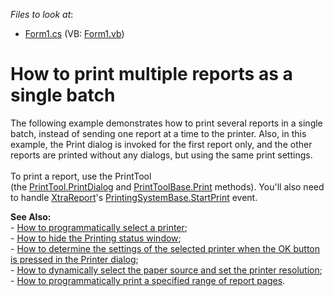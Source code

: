 <!-- default file list -->
*Files to look at*:

* [Form1.cs](./CS/BatchPrinting/Form1.cs) (VB: [Form1.vb](./VB/BatchPrinting/Form1.vb))
<!-- default file list end -->
# How to print multiple reports as a single batch


<p>The following example demonstrates how to print several reports in a single batch, instead of sending one report at a time to the printer. Also, in this example, the Print dialog is invoked for the first report only, and the other reports are printed without any dialogs, but using the same print settings. <br><br>To print a report, use the PrintTool (the <a href="https://documentation.devexpress.com/#WindowsForms/DevExpressXtraPrintingPrintTool_PrintDialogtopic(YORSxg)">PrintTool.PrintDialog</a> and <a href="https://documentation.devexpress.com/#CoreLibraries/DevExpressXtraPrintingPrintToolBase_Printtopic">PrintToolBase.Print</a> methods). You'll also need to handle <a href="https://documentation.devexpress.com/#XtraReports/clsDevExpressXtraReportsUIXtraReporttopic">XtraReport</a>'s <a href="https://documentation.devexpress.com/#CoreLibraries/DevExpressXtraPrintingPrintingSystemBase_StartPrinttopic">PrintingSystemBase.StartPrint</a> event.</p>
<p><strong>See Also:</strong><br> - <a href="https://www.devexpress.com/Support/Center/p/E1766">How to programmatically select a printer</a>;<br> - <a href="https://www.devexpress.com/Support/Center/p/A1912">How to hide the Printing status window</a>;<br> - <a href="https://www.devexpress.com/Support/Center/p/E1767">How to determine the settings of the selected printer when the OK button is pressed in the Printer dialog</a>;<br> - <a href="https://www.devexpress.com/Support/Center/p/E332">How to dynamically select the paper source and set the printer resolution</a>;<br> - <a href="https://www.devexpress.com/Support/Center/p/E1768">How to programmatically print a specified range of report pages</a>.</p>

<br/>


